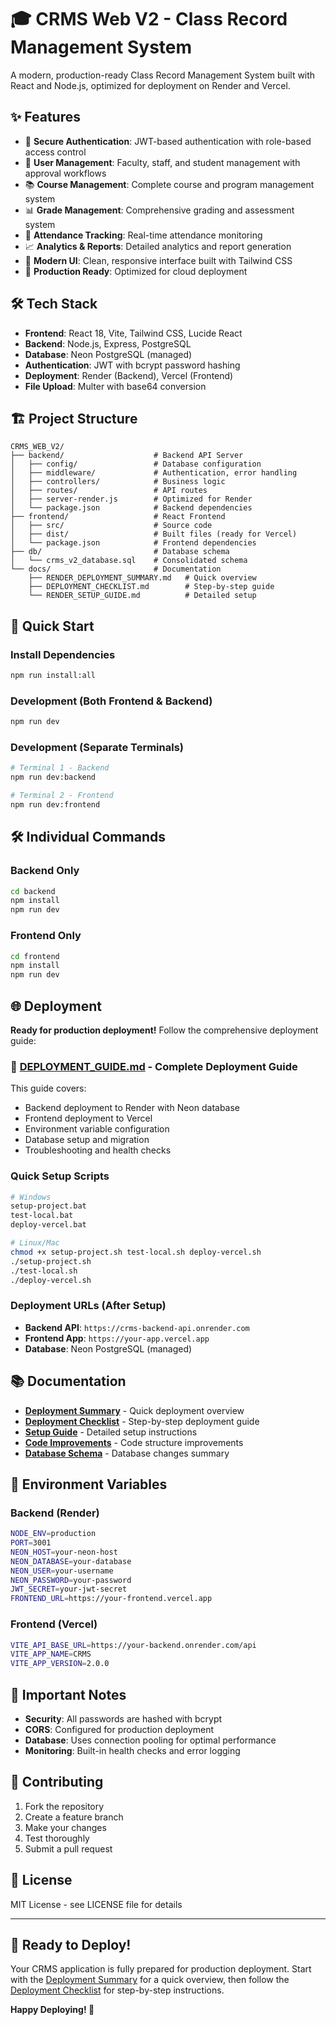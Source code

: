 # 🎓 CRMS Web V2 - Class Record Management System

A modern, production-ready Class Record Management System built with React and Node.js, optimized for deployment on Render and Vercel.

## ✨ Features

- 🔐 **Secure Authentication**: JWT-based authentication with role-based access control
- 👥 **User Management**: Faculty, staff, and student management with approval workflows
- 📚 **Course Management**: Complete course and program management system
- 📊 **Grade Management**: Comprehensive grading and assessment system
- 📅 **Attendance Tracking**: Real-time attendance monitoring
- 📈 **Analytics & Reports**: Detailed analytics and report generation
- 🎨 **Modern UI**: Clean, responsive interface built with Tailwind CSS
- 🚀 **Production Ready**: Optimized for cloud deployment

## 🛠️ Tech Stack

- **Frontend**: React 18, Vite, Tailwind CSS, Lucide React
- **Backend**: Node.js, Express, PostgreSQL
- **Database**: Neon PostgreSQL (managed)
- **Authentication**: JWT with bcrypt password hashing
- **Deployment**: Render (Backend), Vercel (Frontend)
- **File Upload**: Multer with base64 conversion

## 🏗️ Project Structure

```
CRMS_WEB_V2/
├── backend/                    # Backend API Server
│   ├── config/                 # Database configuration
│   ├── middleware/             # Authentication, error handling
│   ├── controllers/            # Business logic
│   ├── routes/                 # API routes
│   ├── server-render.js        # Optimized for Render
│   └── package.json            # Backend dependencies
├── frontend/                   # React Frontend
│   ├── src/                    # Source code
│   ├── dist/                   # Built files (ready for Vercel)
│   └── package.json            # Frontend dependencies
├── db/                         # Database schema
│   └── crms_v2_database.sql    # Consolidated schema
└── docs/                       # Documentation
    ├── RENDER_DEPLOYMENT_SUMMARY.md   # Quick overview
    ├── DEPLOYMENT_CHECKLIST.md        # Step-by-step guide
    └── RENDER_SETUP_GUIDE.md          # Detailed setup
```

## 🚀 Quick Start

### Install Dependencies
```bash
npm run install:all
```

### Development (Both Frontend & Backend)
```bash
npm run dev
```

### Development (Separate Terminals)
```bash
# Terminal 1 - Backend
npm run dev:backend

# Terminal 2 - Frontend  
npm run dev:frontend
```

## 🛠️ Individual Commands

### Backend Only
```bash
cd backend
npm install
npm run dev
```

### Frontend Only
```bash
cd frontend
npm install
npm run dev
```

## 🌐 Deployment

**Ready for production deployment!** Follow the comprehensive deployment guide:

### 📖 [DEPLOYMENT_GUIDE.md](./DEPLOYMENT_GUIDE.md) - Complete Deployment Guide

This guide covers:
- Backend deployment to Render with Neon database
- Frontend deployment to Vercel
- Environment variable configuration
- Database setup and migration
- Troubleshooting and health checks

### Quick Setup Scripts

```bash
# Windows
setup-project.bat
test-local.bat
deploy-vercel.bat

# Linux/Mac
chmod +x setup-project.sh test-local.sh deploy-vercel.sh
./setup-project.sh
./test-local.sh
./deploy-vercel.sh
```

### Deployment URLs (After Setup)
- **Backend API**: `https://crms-backend-api.onrender.com`
- **Frontend App**: `https://your-app.vercel.app`
- **Database**: Neon PostgreSQL (managed)

## 📚 Documentation

- **[Deployment Summary](./RENDER_DEPLOYMENT_SUMMARY.md)** - Quick deployment overview
- **[Deployment Checklist](./DEPLOYMENT_CHECKLIST.md)** - Step-by-step deployment guide
- **[Setup Guide](./RENDER_SETUP_GUIDE.md)** - Detailed setup instructions
- **[Code Improvements](./CODE_STRUCTURE_IMPROVEMENTS.md)** - Code structure improvements
- **[Database Schema](./db/DATABASE_CONSOLIDATION_SUMMARY.md)** - Database changes summary

## 🔧 Environment Variables

### Backend (Render)
```bash
NODE_ENV=production
PORT=3001
NEON_HOST=your-neon-host
NEON_DATABASE=your-database
NEON_USER=your-username
NEON_PASSWORD=your-password
JWT_SECRET=your-jwt-secret
FRONTEND_URL=https://your-frontend.vercel.app
```

### Frontend (Vercel)
```bash
VITE_API_BASE_URL=https://your-backend.onrender.com/api
VITE_APP_NAME=CRMS
VITE_APP_VERSION=2.0.0
```

## 🚨 Important Notes

- **Security**: All passwords are hashed with bcrypt
- **CORS**: Configured for production deployment
- **Database**: Uses connection pooling for optimal performance
- **Monitoring**: Built-in health checks and error logging

## 🤝 Contributing

1. Fork the repository
2. Create a feature branch
3. Make your changes
4. Test thoroughly
5. Submit a pull request

## 📄 License

MIT License - see LICENSE file for details

---

## 🎉 Ready to Deploy!

Your CRMS application is fully prepared for production deployment. Start with the [Deployment Summary](./RENDER_DEPLOYMENT_SUMMARY.md) for a quick overview, then follow the [Deployment Checklist](./DEPLOYMENT_CHECKLIST.md) for step-by-step instructions.

**Happy Deploying! 🚀**